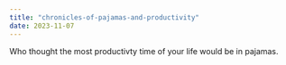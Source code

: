 ```yaml
---
title: "chronicles-of-pajamas-and-productivity"
date: 2023-11-07
---
```

Who thought the most productivty time of your life would be in pajamas. 
